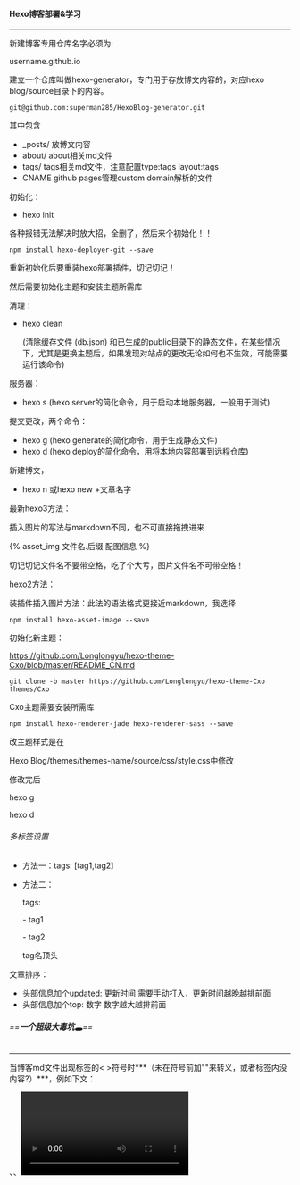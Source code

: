 #### Hexo博客部署&学习

***



新建博客专用仓库名字必须为:

username.github.io



建立一个仓库叫做hexo-generator，专门用于存放博文内容的，对应hexo blog/source目录下的内容。

```
git@github.com:superman285/HexoBlog-generator.git
```

其中包含

- _posts/	放博文内容
- about/    about相关md文件
- tags/    tags相关md文件，注意配置type:tags  layout:tags
- CNAME    github pages管理custom domain解析的文件



初始化：

- hexo init

各种报错无法解决时放大招，全删了，然后来个初始化！！

`npm install hexo-deployer-git --save`

重新初始化后要重装hexo部署插件，切记切记！

然后需要初始化主题和安装主题所需库



清理：

- hexo clean 

  (清除缓存文件 (db.json) 和已生成的public目录下的静态文件，在某些情况下，尤其是更换主题后，如果发现对站点的更改无论如何也不生效，可能需要运行该命令)



服务器：

- hexo s (hexo server的简化命令，用于启动本地服务器，一般用于测试)



提交更改，两个命令：

- hexo g	(hexo generate的简化命令，用于生成静态文件)
- hexo d    (hexo deploy的简化命令，用将本地内容部署到远程仓库)



新建博文，

- hexo n 或hexo new +文章名字



最新hexo3方法：

插入图片的写法与markdown不同，也不可直接拖拽进来

{% asset_img 文件名.后缀 配图信息 %}

切记切记文件名不要带空格，吃了个大亏，图片文件名不可带空格！



hexo2方法：

装插件插入图片方法：此法的语法格式更接近markdown，我选择

`npm install hexo-asset-image --save`





初始化新主题：

https://github.com/Longlongyu/hexo-theme-Cxo/blob/master/README_CN.md

```
git clone -b master https://github.com/Longlongyu/hexo-theme-Cxo themes/Cxo
```

Cxo主题需要安装所需库

```
npm install hexo-renderer-jade hexo-renderer-sass --save
```

改主题样式是在

Hexo Blog/themes/themes-name/source/css/style.css中修改

修改完后

hexo g

hexo d



###### 多标签设置

- 方法一：tags: [tag1,tag2]

- 方法二：

  tags:

  \- tag1 

  \- tag2

  tag名顶头



文章排序：

- 头部信息加个updated: 更新时间    需要手动打入，更新时间越晚越排前面
- 头部信息加个top: 数字    数字越大越排前面



###### ==**一个超级大毒坑🕳**==

***

当博客md文件出现标签的< >符号时***（未在符号前加"\"来转义，或者标签内没内容?）***，例如下文：

<img>、<object>、<video>和 表单元素，如<textarea>、<input>。 某些元素只在一些特殊情况下表现为可替换元素，例如 <audio>、<canvas>。

会出现这个错误提示

==TypeError: Cannot read property 'replace' of undefined==

死活找不到原因，各种排查才发现问题。



#### 个性域名

***

博客原地址：superman285.github.io

对应IP：185.199.(108~111).153

- skr.dog	(www.skr.dog)

- superskr.me (www.superskr.me)

	 skr.blue	(www.skr.blue)



博客解析域名，一般使用A方式或CNAME方式，A方式多，我们在namesilo这儿用A方式



##### 查询博客对应的ip地址

- nslookup superman285.github.io

- ping superman285.github.io



##### 域名解析设置方法

***

###### ==namesilo网站设置==

*第一步*

![1535599403648](C:\Users\SuperX\AppData\Local\Temp\1535599403648.png)

*第二步*

![1535599527106](C:\Users\SuperX\AppData\Local\Temp\1535599527106.png)

*第三步*

![1535599626098](C:\Users\SuperX\AppData\Local\Temp\1535599626098.png)

点击 ==Apply Template==，此模板为github专用，点击后会智能地为你设置好ip地址。

![1535599679584](C:\Users\SuperX\AppData\Local\Temp\1535599679584.png)

选择==Accept==，然后	在上方生成==Existing Resource Records==

然后可以再各自单独设置TTL，namesilo最小TTL需设置为3600。

TTL大，修改解析等待生效时间长，但解析访问速度快；(不频繁更换服务器IP可设置大些)

TTL小，修改等待生效时间短，但稳定性和解析速度慢。

![1535599789246](C:\Users\SuperX\AppData\Local\Temp\1535599789246.png)

此处为防止www.skr.dog无法解析，加个www的保险。

实际上github pages的cname会自动帮你解析www，不加也可。(不是100%确定)

###### ==GitHub Pages设置==

hexo博客所在仓库，进入上方菜单的设置界面，下拉到GitHub Pages设置



![1535600362068](C:\Users\SuperX\AppData\Local\Temp\1535600362068.png)

设置Custom domain，填入个性域名，skr.dog，点击save，会在仓库Code目录下生成一个CNAME文件(可在第二行加上www.skr.dog，不加也可)

![1535600512874](C:\Users\SuperX\AppData\Local\Temp\1535600512874.png)

***

:cherry_blossom:这样就算大功告成啦！！:cherry_blossom:

需要等待一段时间，不要心急。

然后在浏览器地址栏输入skr.dog 或者 www.skr.dog，biu一下就跳转到自己的GitHub博客了！



##### 其他个性域名也指向博客

但是，不完美，因为我们有多个个性域名，如何让他们都指向博客呢。

GitHub Pages的CNAME只能支持一个域名的配置，无法在这儿入手。

只能从域名解析商namesilo处入手，让我们的其他个性域名用重定向的方式指向博客(指向skr.dog)。

*第一步：*

先进行域名解析设置-namesilo网站设置的第一步和第二步，然后先把Existing Resource Records中的几个配置Delete。

*第二步：*

![1535601378531](C:\Users\SuperX\AppData\Local\Temp\1535601378531.png)

到这个界面，点击菜单上的Forward Domains，即重定向域名。

*第三步：*

跳转Domain Forwarding页面后，进行如下配置

![1535601478440](C:\Users\SuperX\AppData\Local\Temp\1535601478440.png)

选择301方式。path forwarding为转发，为了可以正常访问网站的二级页面(如skr.dog/about)，选Yes。

然后在此界面Status状态栏为红色的processing，需要等一下才可以Active![1535601378531](C:\Users\SuperX\AppData\Local\Temp\1535601378531.png)



Active后再打开DNS管理界面(点击蓝色球球和上面执行一二步后效果一样)

![1535601825515](C:\Users\SuperX\AppData\Local\Temp\1535601825515.png)

发现添加了四项配置，不要手贱删除，这四项的SERVICE都是Forwarding重定向。

![1535601766703](C:\Users\SuperX\AppData\Local\Temp\1535601766703.png)

再慢慢地等待一段时间，可能很久......

:white_flower:大功告成！！:white_flower:

这时​使用其他个性域名也可以访问博客了，舒服~



#### 一个坑🕳Github pages 的custom domain个性域名重置问题

***

每次`hexo deploy`之后，个性域名访问都会出现404，而[原github.io地址](username.github.io)则访问正常。

再看下仓库的Settings-->Github pages-->Custom domain , 发现Custom domain被重置空了，又需要手动再次重新关联。



问题原因 : CNAME文件每次部署都被自动删除. 

解决方案 : 将CNAME文件放在hexo根目录/source/目录下.

OVER！

参考[王西文-简书](https://www.jianshu.com/p/060b1c810975)




